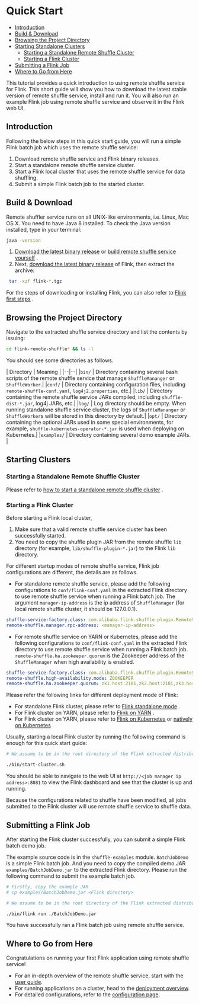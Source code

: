 <!--
 Copyright 2021 Alibaba Group Holding Ltd.

 Licensed under the Apache License, Version 2.0 (the "License");
 you may not use this file except in compliance with the License.
 You may obtain a copy of the License at

      http://www.apache.org/licenses/LICENSE-2.0

 Unless required by applicable law or agreed to in writing, software
 distributed under the License is distributed on an "AS IS" BASIS,
 WITHOUT WARRANTIES OR CONDITIONS OF ANY KIND, either express or implied.
 See the License for the specific language governing permissions and
 limitations under the License.
-->

# Quick Start

- [Introduction](#introduction)
- [Build & Download](#build---download)
- [Browsing the Project Directory](#browsing-the-project-directory)
- [Starting Standalone Clusters](#starting-clusters)
    * [Starting a Standalone Remote Shuffle Cluster](#starting-a-standalone-remote-shuffle-cluster)
    * [Starting a Flink Cluster](#starting-a-flink-cluster)
- [Submitting a Flink Job](#submitting-a-flink-job)
- [Where to Go from Here](#where-to-go-from-here)

This tutorial provides a quick introduction to using remote shuffle service for Flink. This short
guide will show you how to download the latest stable version of remote shuffle service, install and
run it. You will also run an example Flink job using remote shuffle service and observe it in the
Flink web UI.

## Introduction

Following the below steps in this quick start guide, you will run a simple Flink batch job which
uses the remote shuffle service:

1. Download remote shuffle service and Flink binary releases.
2. Start a standalone remote shuffle service cluster.
3. Start a Flink local cluster that uses the remote shuffle service for data shuffling.
4. Submit a simple Flink batch job to the started cluster.

## Build & Download

Remote shuffler service runs on all UNIX-like environments, i.e. Linux, Mac OS X. You need to have
Java 8 installed. To check the Java version installed, type in your terminal:

```sh
java -version
```

1. [Download the latest binary release](https://github.com/flink-extended/flink-remote-shuffle/releases)
   or [build remote shuffle service yourself](https://github.com/flink-extended/flink-remote-shuffle#building-from-source)
   .
2. Next, [download the latest binary release](https://flink.apache.org/downloads.html) of Flink,
   then extract the archive:

```sh
 tar -xzf flink-*.tgz
```

For the steps of downloading or installing Flink, you can also refer
to [Flink first steps](https://nightlies.apache.org/flink/flink-docs-release-1.14//docs/try-flink/local_installation/)
.

## Browsing the Project Directory

Navigate to the extracted shuffle service directory and list the contents by issuing:

```sh
cd flink-remote-shuffle* && ls -l
```

You should see some directories as follows.

| Directory | Meaning | |--|--| |`bin/` | Directory containing several bash scripts of the remote
shuffle service that manage `ShuffleMananger` or `ShuffleWorker`.| |`conf/` | Directory containing
configuration files, including `remote-shuffle-conf.yaml`, `log4j2.properties`, etc.| |`lib/` |
Directory containing the remote shuffle service JARs compiled, including `shuffle-dist-*.jar`, log4j
JARs, etc.| |`log/` | Log directory should be empty. When running standalone shuffle service
cluster, the logs of `ShuffleMananger` or `ShuffleWorker`s will be stored in this directory by
default.| |`opt/` | Directory containing the optional JARs used in some special environments, for
example, `shuffle-kubernetes-operator-*.jar` is used when deploying on Kubernetes.| |`examples/` |
Directory containing several demo example JARs. |

## Starting Clusters

### Starting a Standalone Remote Shuffle Cluster

Please refer
to [how to start a standalone remote shuffle cluster](./deploy_standalone_mode.md#cluster-quick-start-script)
.

### Starting a Flink Cluster

Before starting a Flink local cluster,

1. Make sure that a valid remote shuffle service cluster has been successfully started.
2. You need to copy the shuffle plugin JAR from the remote shuffle `lib` directory (for
   example, `lib/shuffle-plugin-*.jar`) to the Flink `lib` directory.

For different startup modes of remote shuffle service, Flink job configurations are different, the
details are as follows.

- For standalone remote shuffle service, please add the following configurations
  to `conf/flink-conf.yaml` in the extracted Flink directory to use remote shuffle service when
  running a Flink batch job. The argument `manager-ip-address` is the ip address
  of `ShuffleManager` (for local remote shuffle cluster, it should be 127.0.0.1).

```yaml
shuffle-service-factory.class: com.alibaba.flink.shuffle.plugin.RemoteShuffleServiceFactory
remote-shuffle.manager.rpc-address: <manager-ip-address>
```

- For remote shuffle service on YARN or Kubernetes, please add the following configurations
  to `conf/flink-conf.yaml` in the extracted Flink directory to use remote shuffle service when
  running a Flink batch job. `remote-shuffle.ha.zookeeper.quorum` is the Zookeeper address of
  the `ShuffleManager` when high availability is enabled.

```yaml
shuffle-service-factory.class: com.alibaba.flink.shuffle.plugin.RemoteShuffleServiceFactory
remote-shuffle.high-availability.mode: ZOOKEEPER
remote-shuffle.ha.zookeeper.quorum: zk1.host:2181,zk2.host:2181,zk3.host:2181
```

Please refer the following links for different deployment mode of Flink:

- For standalone Flink cluster, please refer
  to [Flink standalone mode](https://nightlies.apache.org/flink/flink-docs-release-1.14/docs/deployment/resource-providers/standalone/overview/)
  .
- For Flink cluster on YARN, please refer
  to [Flink on YARN](https://nightlies.apache.org/flink/flink-docs-release-1.14/docs/deployment/resource-providers/yarn/)
  .
- For Flink cluster on YARN, please refer
  to [Flink on Kubernetes](https://nightlies.apache.org/flink/flink-docs-release-1.14/docs/deployment/resource-providers/standalone/kubernetes/)
  or [natively on Kubernetes](https://nightlies.apache.org/flink/flink-docs-release-1.14/docs/deployment/resource-providers/native_kubernetes/)
  .

Usually, starting a local Flink cluster by running the following command is enough for this quick
start guide:

```sh
# We assume to be in the root directory of the Flink extracted distribution

./bin/start-cluster.sh
```

You should be able to navigate to the web UI at `http://<job manager ip address>:8081` to view the
Flink dashboard and see that the cluster is up and running.

Because the configurations related to shuffle have been modified, all jobs submitted to the Flink
cluster will use remote shuffle service to shuffle data.

## Submitting a Flink Job

After starting the Flink cluster successfully, you can submit a simple Flink batch demo job.

The example source code is in the `shuffle-examples` module. `BatchJobDemo` is a simple Flink batch
job. And you need to copy the compiled demo JAR `examples/BatchJobDemo.jar` to the extracted Flink
directory. Please run the following command to submit the example batch job.

```sh
# Firstly, copy the example JAR
# cp examples/BatchJobDemo.jar <Flink directory>

# We assume to be in the root directory of the Flink extracted distribution

./bin/flink run ./BatchJobDemo.jar
```

You have successfully ran a Flink batch job using remote shuffle service.

## Where to Go from Here

Congratulations on running your first Flink application using remote shuffle service!

- For an in-depth overview of the remote shuffle service, start with
  the [user guide](./user_guid.md).
- For running applications on a cluster, head to
  the [deployment overview](./user_guid.md#deployment).
- For detailed configurations, refer to the [configuration page](./configuration.md).
